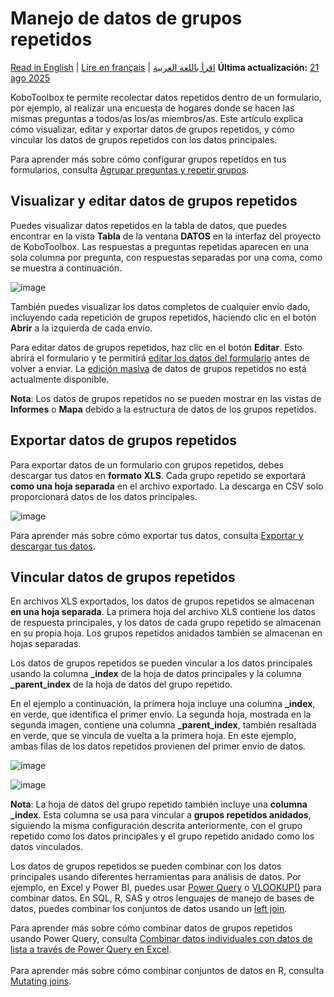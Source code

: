 # Manejo de datos de grupos repetidos
<a href="../managing_repeat_groups.html">Read in English</a> | <a href="../fr/managing_repeat_groups.html">Lire en français</a> | <a href="../ar/managing_repeat_groups.html">اقرأ باللغة العربية</a>
**Última actualización:** <a href="https://github.com/kobotoolbox/docs/blob/cb137e68b19147fcd0331a6f7919f5563dcebeca/source/managing_repeat_groups.md" class="reference">21 ago 2025</a>

KoboToolbox te permite recolectar datos repetidos dentro de un formulario, por ejemplo, al realizar una encuesta de hogares donde se hacen las mismas preguntas a todos/as los/as miembros/as. Este artículo explica cómo visualizar, editar y exportar datos de grupos repetidos, y cómo vincular los datos de grupos repetidos con los datos principales.

<p class="note">
  Para aprender más sobre cómo configurar grupos repetidos en tus formularios, consulta <a href="group_repeat.html">Agrupar preguntas y repetir grupos</a>.
</p>

## Visualizar y editar datos de grupos repetidos
Puedes visualizar datos repetidos en la tabla de datos, que puedes encontrar en la vista **Tabla** de la ventana **DATOS** en la interfaz del proyecto de KoboToolbox. Las respuestas a preguntas repetidas aparecen en una sola columna por pregunta, con respuestas separadas por una coma, como se muestra a continuación.

 ![image](/images/managing_repeat_groups/data_table.png) 

También puedes visualizar los datos completos de cualquier envío dado, incluyendo cada repetición de grupos repetidos, haciendo clic en el botón <i class="k-icon-view"></i>**Abrir** a la izquierda de cada envío.

Para editar datos de grupos repetidos, haz clic en el botón <i class="k-icon-edit"></i>**Editar**. Esto abrirá el formulario y te permitirá [editar los datos del formulario](howto_edit_single_submissions.md) antes de volver a enviar. La [edición masiva](howto_edit_multiple_submissions.md) de datos de grupos repetidos no está actualmente disponible.

<p class="note">
  <b>Nota</b>: Los datos de grupos repetidos no se pueden mostrar en las vistas de <b>Informes</b> o <b>Mapa</b> debido a la estructura de datos de los grupos repetidos.
</p>

## Exportar datos de grupos repetidos
Para exportar datos de un formulario con grupos repetidos, debes descargar tus datos en **formato XLS**. Cada grupo repetido se exportará **como una hoja separada** en el archivo exportado. La descarga en CSV solo proporcionará datos de los datos principales.

![image](/images/managing_repeat_groups/download.png)

<p class="note"> 
    Para aprender más sobre cómo exportar tus datos, consulta <a href="export_download.html">Exportar y descargar tus datos</a>.
</p>

## Vincular datos de grupos repetidos
En archivos XLS exportados, los datos de grupos repetidos se almacenan **en una hoja separada**. La primera hoja del archivo XLS contiene los datos de respuesta principales, y los datos de cada grupo repetido se almacenan en su propia hoja. Los grupos repetidos anidados también se almacenan en hojas separadas.

Los datos de grupos repetidos se pueden vincular a los datos principales usando la columna **_index** de la hoja de datos principales y la columna **_parent_index** de la hoja de datos del grupo repetido.

En el ejemplo a continuación, la primera hoja incluye una columna **_index**, en verde, que identifica el primer envío. La segunda hoja, mostrada en la segunda imagen, contiene una columna **_parent_index**, también resaltada en verde, que se vincula de vuelta a la primera hoja. En este ejemplo, ambas filas de los datos repetidos provienen del primer envío de datos.

![image](/images/managing_repeat_groups/main_data.png)

![image](/images/managing_repeat_groups/repeat_group_data.png)

<p class="note">
  <b>Nota</b>: La hoja de datos del grupo repetido también incluye una <b>columna _index</b>. Esta columna se usa para vincular a <b>grupos repetidos anidados</b>, siguiendo la misma configuración descrita anteriormente, con el grupo repetido como los datos principales y el grupo repetido anidado como los datos vinculados.
</p>

Los datos de grupos repetidos se pueden combinar con los datos principales usando diferentes herramientas para análisis de datos. Por ejemplo, en Excel y Power BI, puedes usar [Power Query](https://learn.microsoft.com/en-us/power-query/power-query-what-is-power-query) o [VLOOKUP()](https://support.microsoft.com/en-us/office/vlookup-function-0bbc8083-26fe-4963-8ab8-93a18ad188a1) para combinar datos. En SQL, R, SAS y otros lenguajes de manejo de bases de datos, puedes combinar los conjuntos de datos usando un [left join](https://learn.microsoft.com/en-us/sql/relational-databases/performance/joins?view=sql-server-ver17).

<p class="note">
  Para aprender más sobre cómo combinar datos de grupos repetidos usando Power Query, consulta <a href="https://support.kobotoolbox.org/es/merging_dataset_excel_power_query.html?highlight=power+query">Combinar datos individuales con datos de lista a través de Power Query en Excel</a>.<br><br>Para aprender más sobre cómo combinar conjuntos de datos en R, consulta <a href="https://dplyr.tidyverse.org/reference/mutate-joins.html">Mutating joins</a>.
</p>